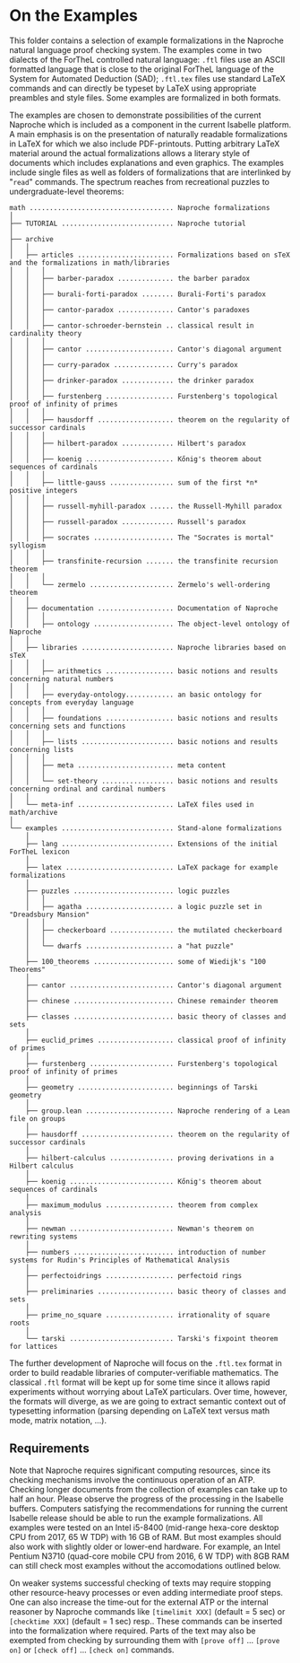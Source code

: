 # On the Examples

This folder contains a selection of example formalizations in the Naproche
natural language proof checking system. The examples come in two dialects of the
ForTheL controlled natural language: `.ftl` files use an ASCII formatted
language that is close to the original ForTheL language of the System for
Automated Deduction (SAD); `.ftl.tex` files use standard LaTeX commands and can
directly be typeset by LaTeX using appropriate preambles and style files.
Some examples are formalized in both formats.

The examples are chosen to demonstrate possibilities of the current Naproche
which is included as a component in the current Isabelle platform. A main
emphasis is on the presentation of naturally readable formalizations in LaTeX
for which we also include PDF-printouts. Putting arbitrary LaTeX material around
the actual formalizations allows a literary style of documents which includes
explanations and even graphics. The examples include single files as well as
folders of formalizations that are interlinked by "`read`" commands. The
spectrum reaches from recreational puzzles to undergraduate-level theorems:

```
math .................................... Naproche formalizations
│
├── TUTORIAL ............................ Naproche tutorial
│
├── archive
│   │
│   ├── articles ........................ Formalizations based on sTeX and the formalizations in math/libraries
│   │   │
│   │   ├── barber-paradox .............. the barber paradox
│   │   │
│   │   ├── burali-forti-paradox ........ Burali-Forti's paradox
│   │   │
│   │   ├── cantor-paradox .............. Cantor's paradoxes
│   │   │
│   │   ├── cantor-schroeder-bernstein .. classical result in cardinality theory
│   │   │
│   │   ├── cantor ...................... Cantor's diagonal argument
│   │   │
│   │   ├── curry-paradox ............... Curry's paradox
│   │   │
│   │   ├── drinker-paradox ............. the drinker paradox
│   │   │
│   │   ├── furstenberg ................. Furstenberg's topological proof of infinity of primes
│   │   │
│   │   ├── hausdorff ................... theorem on the regularity of successor cardinals
│   │   │
│   │   ├── hilbert-paradox ............. Hilbert's paradox
│   │   │
│   │   ├── koenig ...................... Kőnig's theorem about sequences of cardinals
│   │   │
│   │   ├── little-gauss ................ sum of the first *n* positive integers
│   │   │
│   │   ├── russell-myhill-paradox ...... the Russell-Myhill paradox
│   │   │
│   │   ├── russell-paradox ............. Russell's paradox
│   │   │
│   │   ├── socrates .................... The "Socrates is mortal" syllogism
│   │   │
│   │   ├── transfinite-recursion ....... the transfinite recursion theorem
│   │   │
│   │   └── zermelo ..................... Zermelo's well-ordering theorem
│   │
│   ├── documentation ................... Documentation of Naproche
│   │   │
│   │   ├── ontology .................... The object-level ontology of Naproche
│   │
│   ├── libraries ....................... Naproche libraries based on sTeX
│   │   │
│   │   ├── arithmetics ................. basic notions and results concerning natural numbers
│   │   │
│   │   ├── everyday-ontology............ an basic ontology for concepts from everyday language
│   │   │
│   │   ├── foundations ................. basic notions and results concerning sets and functions
│   │   │
│   │   ├── lists ....................... basic notions and results concerning lists
│   │   │
│   │   ├── meta ........................ meta content
│   │   │
│   │   └── set-theory .................. basic notions and results concerning ordinal and cardinal numbers
│   │
│   └── meta-inf ........................ LaTeX files used in math/archive
│
└── examples ............................ Stand-alone formalizations
    │
    ├── lang ............................ Extensions of the initial ForTheL lexicon
    │
    ├── latex ........................... LaTeX package for example formalizations
    │
    ├── puzzles ......................... logic puzzles
    │   │
    │   ├── agatha ...................... a logic puzzle set in "Dreadsbury Mansion"
    │   │
    │   ├── checkerboard ................ the mutilated checkerboard
    │   │
    │   └── dwarfs ...................... a "hat puzzle"
    │
    ├── 100_theorems .................... some of Wiedijk's "100 Theorems"
    │
    ├── cantor .......................... Cantor's diagonal argument
    │
    ├── chinese ......................... Chinese remainder theorem
    │
    ├── classes ......................... basic theory of classes and sets
    │
    ├── euclid_primes ................... classical proof of infinity of primes
    │
    ├── furstenberg ..................... Furstenberg's topological proof of infinity of primes
    │
    ├── geometry ........................ beginnings of Tarski geometry
    │
    ├── group.lean ...................... Naproche rendering of a Lean file on groups
    │
    ├── hausdorff ....................... theorem on the regularity of successor cardinals
    │
    ├── hilbert-calculus ................ proving derivations in a Hilbert calculus
    │
    ├── koenig .......................... Kőnig's theorem about sequences of cardinals
    │
    ├── maximum_modulus ................. theorem from complex analysis
    │
    ├── newman .......................... Newman's theorem on rewriting systems
    │
    ├── numbers ......................... introduction of number systems for Rudin's Principles of Mathematical Analysis
    │
    ├── perfectoidrings ................. perfectoid rings
    │
    ├── preliminaries ................... basic theory of classes and sets
    │
    ├── prime_no_square ................. irrationality of square roots
    │
    └── tarski .......................... Tarski's fixpoint theorem for lattices
```

The further development of Naproche will focus on the `.ftl.tex` format in order
to build readable libraries of computer-verifiable mathematics. The classical
`.ftl` format will be kept up for some time since it allows rapid experiments
without worrying about LaTeX particulars. Over time, however, the formats will
diverge, as we are going to extract semantic context out of typesetting
information (parsing depending on LaTeX text versus math mode, matrix notation,
...).


## Requirements

Note that Naproche requires significant computing resources,
since its checking mechanisms involve the continuous operation of an ATP.
Checking longer documents from the collection of examples can take up to half an
hour.
Please observe the progress of the processing in the Isabelle buffers.
Computers satisfying the recommendations for running the current Isabelle
release should be able to run the example formalizations.
All examples were tested on an Intel i5-8400 (mid-range hexa-core desktop CPU
from 2017, 65 W TDP) with 16 GB of RAM.
But most examples should also work with slightly older or lower-end hardware.
For example, an Intel Pentium N3710 (quad-core mobile CPU from 2016, 6 W TDP)
with 8GB RAM can still check most examples without the accomodations outlined
below.

On weaker systems successful checking of texts may require stopping other
resource-heavy processes or even adding intermediate proof steps.
One can also increase the time-out for the external ATP
or the internal reasoner by Naproche commands like
`[timelimit XXX]` (default = 5 sec) or `[checktime XXX]` (default = 1 sec) resp..
These commands can be inserted into the formalization where required.
Parts of the text may also be exempted from checking by surrounding them with
`[prove off]` ... `[prove on]` or `[check off]` ... `[check on]` commands.
